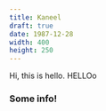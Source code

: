 ```yaml
---
title: Kaneel
draft: true
date: 1987-12-28
width: 400
height: 250
---
```

Hi, this is hello. HELLOo

### Some info!
